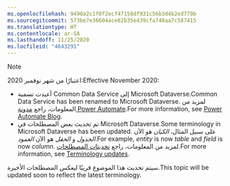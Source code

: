 ```yaml
---
ms.openlocfilehash: 9490a2c1f0f2ecf47158df931c56b3d4b2ed779b
ms.sourcegitcommit: 573be7e36604ace82b35e439cfa748aa7c587415
ms.translationtype: HT
ms.contentlocale: ar-SA
ms.lasthandoff: 11/25/2020
ms.locfileid: "4643291"
---
```

> [!NOTE]
> <span data-ttu-id="33794-101">اعتبارًا من شهر نوفمبر 2020:</span><span class="sxs-lookup"><span data-stu-id="33794-101">Effective November 2020:</span></span>
>
> - <span data-ttu-id="33794-102">أعيدت تسمية Common Data Service إلى Microsoft Dataverse.</span><span class="sxs-lookup"><span data-stu-id="33794-102">Common Data Service has been renamed to Microsoft Dataverse.</span></span> <span data-ttu-id="33794-103">لمزيد من المعلومات، راجع [مدونة Power Automate](https://aka.ms/PAuAppBlog).</span><span class="sxs-lookup"><span data-stu-id="33794-103">For more information, see [Power Automate Blog](https://aka.ms/PAuAppBlog).</span></span>
> - <span data-ttu-id="33794-104">تم تحديث بعض المصطلحات في Microsoft Dataverse.</span><span class="sxs-lookup"><span data-stu-id="33794-104">Some terminology in Microsoft Dataverse has been updated.</span></span> <span data-ttu-id="33794-105">على سبيل المثال، *الكيان* هو الآن *الجدول* و *الحقل* هو الآن *العمود*.</span><span class="sxs-lookup"><span data-stu-id="33794-105">For example, *entity* is now *table* and *field* is now *column*.</span></span> <span data-ttu-id="33794-106">لمزيد من المعلومات، راجع [تحديثات المصطلحات](https://go.microsoft.com/fwlink/?linkid=2147247).</span><span class="sxs-lookup"><span data-stu-id="33794-106">For more information, see [Terminology updates](https://go.microsoft.com/fwlink/?linkid=2147247).</span></span>
>
> <span data-ttu-id="33794-107">سيتم تحديث هذا الموضوع قريبًا ليعكس المصطلحات الأخيرة.</span><span class="sxs-lookup"><span data-stu-id="33794-107">This topic will be updated soon to reflect the latest terminology.</span></span>
